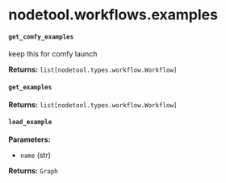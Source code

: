# nodetool.workflows.examples

#### `get_comfy_examples`

keep this for comfy launch

**Returns:** `list[nodetool.types.workflow.Workflow]`

#### `get_examples`

**Returns:** `list[nodetool.types.workflow.Workflow]`

#### `load_example`

**Parameters:**

- `name` (str)

**Returns:** `Graph`

